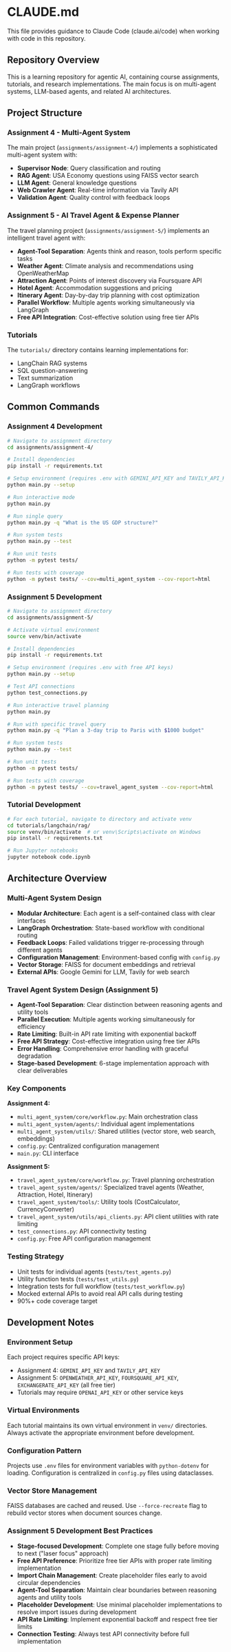 # CLAUDE.md

This file provides guidance to Claude Code (claude.ai/code) when working with code in this repository.

## Repository Overview

This is a learning repository for agentic AI, containing course assignments, tutorials, and research implementations. The main focus is on multi-agent systems, LLM-based agents, and related AI architectures.

## Project Structure

### Assignment 4 - Multi-Agent System
The main project (`assignments/assignment-4/`) implements a sophisticated multi-agent system with:
- **Supervisor Node**: Query classification and routing
- **RAG Agent**: USA Economy questions using FAISS vector search
- **LLM Agent**: General knowledge questions
- **Web Crawler Agent**: Real-time information via Tavily API
- **Validation Agent**: Quality control with feedback loops

### Assignment 5 - AI Travel Agent & Expense Planner
The travel planning project (`assignments/assignment-5/`) implements an intelligent travel agent with:
- **Agent-Tool Separation**: Agents think and reason, tools perform specific tasks
- **Weather Agent**: Climate analysis and recommendations using OpenWeatherMap
- **Attraction Agent**: Points of interest discovery via Foursquare API
- **Hotel Agent**: Accommodation suggestions and pricing
- **Itinerary Agent**: Day-by-day trip planning with cost optimization
- **Parallel Workflow**: Multiple agents working simultaneously via LangGraph
- **Free API Integration**: Cost-effective solution using free tier APIs

### Tutorials
The `tutorials/` directory contains learning implementations for:
- LangChain RAG systems
- SQL question-answering
- Text summarization
- LangGraph workflows

## Common Commands

### Assignment 4 Development

```bash
# Navigate to assignment directory
cd assignments/assignment-4/

# Install dependencies
pip install -r requirements.txt

# Setup environment (requires .env with GEMINI_API_KEY and TAVILY_API_KEY)
python main.py --setup

# Run interactive mode
python main.py

# Run single query
python main.py -q "What is the US GDP structure?"

# Run system tests
python main.py --test

# Run unit tests
python -m pytest tests/

# Run tests with coverage
python -m pytest tests/ --cov=multi_agent_system --cov-report=html
```

### Assignment 5 Development

```bash
# Navigate to assignment directory
cd assignments/assignment-5/

# Activate virtual environment
source venv/bin/activate

# Install dependencies
pip install -r requirements.txt

# Setup environment (requires .env with free API keys)
python main.py --setup

# Test API connections
python test_connections.py

# Run interactive travel planning
python main.py

# Run with specific travel query
python main.py -q "Plan a 3-day trip to Paris with $1000 budget"

# Run system tests
python main.py --test

# Run unit tests
python -m pytest tests/

# Run tests with coverage
python -m pytest tests/ --cov=travel_agent_system --cov-report=html
```

### Tutorial Development

```bash
# For each tutorial, navigate to directory and activate venv
cd tutorials/langchain/rag/
source venv/bin/activate  # or venv\Scripts\activate on Windows
pip install -r requirements.txt

# Run Jupyter notebooks
jupyter notebook code.ipynb
```

## Architecture Overview

### Multi-Agent System Design
- **Modular Architecture**: Each agent is a self-contained class with clear interfaces
- **LangGraph Orchestration**: State-based workflow with conditional routing
- **Feedback Loops**: Failed validations trigger re-processing through different agents
- **Configuration Management**: Environment-based config with `config.py`
- **Vector Storage**: FAISS for document embeddings and retrieval
- **External APIs**: Google Gemini for LLM, Tavily for web search

### Travel Agent System Design (Assignment 5)
- **Agent-Tool Separation**: Clear distinction between reasoning agents and utility tools
- **Parallel Execution**: Multiple agents working simultaneously for efficiency
- **Rate Limiting**: Built-in API rate limiting with exponential backoff
- **Free API Strategy**: Cost-effective integration using free tier APIs
- **Error Handling**: Comprehensive error handling with graceful degradation
- **Stage-based Development**: 6-stage implementation approach with clear deliverables

### Key Components

**Assignment 4:**
- `multi_agent_system/core/workflow.py`: Main orchestration class
- `multi_agent_system/agents/`: Individual agent implementations
- `multi_agent_system/utils/`: Shared utilities (vector store, web search, embeddings)
- `config.py`: Centralized configuration management
- `main.py`: CLI interface

**Assignment 5:**
- `travel_agent_system/core/workflow.py`: Travel planning orchestration
- `travel_agent_system/agents/`: Specialized travel agents (Weather, Attraction, Hotel, Itinerary)
- `travel_agent_system/tools/`: Utility tools (CostCalculator, CurrencyConverter)
- `travel_agent_system/utils/api_clients.py`: API client utilities with rate limiting
- `test_connections.py`: API connectivity testing
- `config.py`: Free API configuration management

### Testing Strategy
- Unit tests for individual agents (`tests/test_agents.py`)
- Utility function tests (`tests/test_utils.py`)
- Integration tests for full workflow (`tests/test_workflow.py`)
- Mocked external APIs to avoid real API calls during testing
- 90%+ code coverage target

## Development Notes

### Environment Setup
Each project requires specific API keys:
- Assignment 4: `GEMINI_API_KEY` and `TAVILY_API_KEY`
- Assignment 5: `OPENWEATHER_API_KEY`, `FOURSQUARE_API_KEY`, `EXCHANGERATE_API_KEY` (all free tier)
- Tutorials may require `OPENAI_API_KEY` or other service keys

### Virtual Environments
Each tutorial maintains its own virtual environment in `venv/` directories. Always activate the appropriate environment before development.

### Configuration Pattern
Projects use `.env` files for environment variables with `python-dotenv` for loading. Configuration is centralized in `config.py` files using dataclasses.

### Vector Store Management
FAISS databases are cached and reused. Use `--force-recreate` flag to rebuild vector stores when document sources change.

### Assignment 5 Development Best Practices
- **Stage-focused Development**: Complete one stage fully before moving to next ("laser focus" approach)
- **Free API Preference**: Prioritize free tier APIs with proper rate limiting implementation
- **Import Chain Management**: Create placeholder files early to avoid circular dependencies
- **Agent-Tool Separation**: Maintain clear boundaries between reasoning agents and utility tools
- **Placeholder Development**: Use minimal placeholder implementations to resolve import issues during development
- **API Rate Limiting**: Implement exponential backoff and respect free tier limits
- **Connection Testing**: Always test API connectivity before full implementation